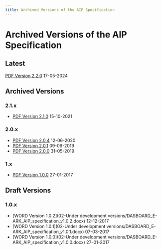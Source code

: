```yaml
---
title: Archived Versions of the AIP Specification
---
```

# Archived Versions of the AIP Specification

## Latest

[PDF Version 2.2.0](/pdf/eark-aip.pdf) 17-05-2024

## Archived Versions

### 2.1.x

- [PDF Version 2.1.0](/v2_1/eark-aip-v2-1-0.pdf) 15-10-2021

### 2.0.x

- [PDF Version 2.0.4](/v2_0/eark-aip-v2-0-4.pdf) 12-06-2020
- [PDF Version 2.0.1](/v2_0/eark-aip-v2-0-1.pdf) 09-09-2019
- [PDF Version 2.0.0](/v2_0/aip-specification-v2-0-0.pdf) 31-05-2019

### 1.x

- [PDF Version 1.0.0](/v1/DASBOARD_E-ARK_AIP_1_0.pdf) 27-01-2017

## Draft Versions

### 1.0.x

- [WORD Version 1.0.2](02-Under development versions/DASBOARD_E-ARK_AIP_specification_v1.0.2.docx) 12-12-2017
- [WORD Version 1.0.1](02-Under development versions/DASBOARD_E-ARK_AIP_specification_v1.0.1.docx) 07-03-2017
- [WORD Version 1.0.0](02-Under development versions/DASBOARD_E-ARK_AIP_specification_v1.0.0.docx) 27-01-2017
